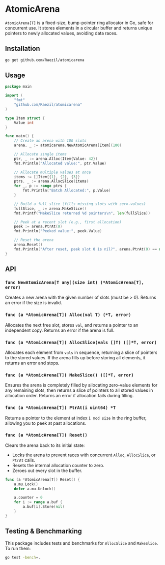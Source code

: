 # AtomicArena

`AtomicArena[T]` is a fixed-size, bump-pointer ring allocator in Go, safe for concurrent use. It stores elements in a circular buffer and returns unique pointers to newly allocated values, avoiding data races.

## Installation

```sh
go get github.com/Raezil/atomicarena
```

## Usage

```go
package main

import (
    "fmt"
    "github.com/Raezil/atomicarena"
)

type Item struct {
    Value int
}

func main() {
    // Create an arena with 100 slots
    arena, _ := atomicarena.NewAtomicArena[Item](100)

    // Allocate single items
    ptr, _ := arena.Alloc(Item{Value: 42})
    fmt.Println("Allocated value:", ptr.Value)

    // Allocate multiple values at once
    items := []Item{{1}, {2}, {3}}
    ptrs, _ := arena.AllocSlice(items)
    for _, p := range ptrs {
        fmt.Println("Batch Allocated:", p.Value)
    }

    // Build a full slice (fills missing slots with zero-values)
    fullSlice, _ := arena.MakeSlice()
    fmt.Printf("MakeSlice returned %d pointers\n", len(fullSlice))

    // Peek at a recent slot (e.g., first allocation)
    peek := arena.PtrAt(0)
    fmt.Println("Peeked value:", peek.Value)

    // Reset the arena
    arena.Reset()
    fmt.Println("After reset, peek slot 0 is nil?", arena.PtrAt(0) == nil)
}
```

## API

### `func NewAtomicArena[T any](size int) (*AtomicArena[T], error)`

Creates a new arena with the given number of slots (must be > 0). Returns an error if the size is invalid.

### `func (a *AtomicArena[T]) Alloc(val T) (*T, error)`

Allocates the next free slot, stores `val`, and returns a pointer to an independent copy. Returns an error if the arena is full.

### `func (a *AtomicArena[T]) AllocSlice(vals []T) ([]*T, error)`

Allocates each element from `vals` in sequence, returning a slice of pointers to the stored values. If the arena fills up before storing all elements, it returns an error and stops.

### `func (a *AtomicArena[T]) MakeSlice() ([]*T, error)`

Ensures the arena is completely filled by allocating zero-value elements for any remaining slots, then returns a slice of pointers to all stored values in allocation order. Returns an error if allocation fails during filling.

### `func (a *AtomicArena[T]) PtrAt(i uint64) *T`

Returns a pointer to the element at index `i mod size` in the ring buffer, allowing you to peek at past allocations.

### `func (a *AtomicArena[T]) Reset()`

Clears the arena back to its initial state:

- Locks the arena to prevent races with concurrent `Alloc`, `AllocSlice`, or `PtrAt` calls.
- Resets the internal allocation counter to zero.
- Zeroes out every slot in the buffer.

```go
func (a *AtomicArena[T]) Reset() {
    a.mu.Lock()
    defer a.mu.Unlock()

    a.counter = 0
    for i := range a.buf {
        a.buf[i].Store(nil)
    }
}
```

## Testing & Benchmarking

This package includes tests and benchmarks for `AllocSlice` and `MakeSlice`. To run them:

```sh
go test -bench=.
```


